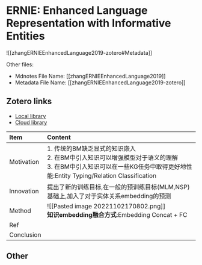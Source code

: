 # ERNIE: Enhanced Language Representation with Informative Entities

![[zhangERNIEEnhancedLanguage2019-zotero#Metadata]]

Other files:
* Mdnotes File Name: [[zhangERNIEEnhancedLanguage2019]]
* Metadata File Name: [[zhangERNIEEnhancedLanguage2019-zotero]]

## Zotero links

* [Local library](zotero://select/items/1_WQSZAQXY)
* [Cloud library](http://zotero.org/users/8603990/items/WQSZAQXY)

|   **Item**         |   **Content**                                                                                                                                                                                                                   |
|:-------------------|:--------------------------------------------------------------------------------------------------------------------------------------------------------------------------------------------------------------------------------|
|     Motivation     |                                                                                            1. 传统的BM缺乏显式的知识嵌入<div>2. 在BM中引入知识可以增强模型对于语义的理解</div><div>3. 在BM中引入知识可以在一些KG任务中取得更好地性能:Entity Typing/Relation Classification</div>    |
|     Innovation     |    提出了新的训练目标,在一般的预训练目标(MLM,NSP)基础上,加入了对于实体关系embedding的预测                                                                                                                                                                        |
|     Method         |  ![[Pasted image 20221102170802.png]]                                                                                                                                      <div>**知识embedding融合方式**:Embedding Concat + FC</div> |
|     Ref            |                                                                                                                                                                                                                                 |
|     Conclusion     |                                                                                                                                                                                                                                 |  

## Other